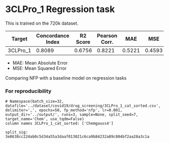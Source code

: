 # 3CLPro_1 Regression task

This is trained on the 720k dataset. 

| Target       | Concordance Index | R2 Score     | Pearson Corr. | MAE      | MSE      |
|--------------|-------------------|--------------|---------------|----------|----------|
| 3CLPro_1     | 0.8089            | 0.6756       | 0.8221        | 0.5221   | 0.4593   |


* MAE: Mean Absolute Error
* MSE: Mean Squared Error

Comparing NFP with a baseline model on regression tasks


### For reproducibility

```
# Namespace(batch_size=32, datafile='../dataset/covid19/drug_screening/3CLPro_1_cat_sorted.csv', delimiter=',', epochs=50, fp_method='nfp', lr=0.001, output_dir='../output/', runs=3, sample=None, split_seed=7, target_name='Chem', use_tqdm=False)
column names 3CLPro_1_cat_sorted: ['Chemgauss4']
```

```
split_sig: 3e8638cc224ab0c5d34a55a3daaf013021c6ca9b84232a89c804bf2aa28a3c1a
```

